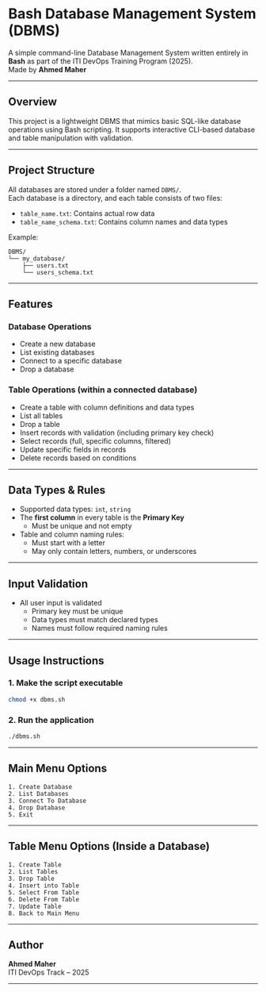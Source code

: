 # Bash Database Management System (DBMS)

A simple command-line Database Management System written entirely in **Bash** as part of the ITI DevOps Training Program (2025).  
Made by **Ahmed Maher**

---

## Overview

This project is a lightweight DBMS that mimics basic SQL-like database operations using Bash scripting. It supports interactive CLI-based database and table manipulation with validation.

---

## Project Structure

All databases are stored under a folder named `DBMS/`.  
Each database is a directory, and each table consists of two files:

- `table_name.txt`: Contains actual row data
- `table_name_schema.txt`: Contains column names and data types

Example:
```
DBMS/
└── my_database/
    ├── users.txt
    └── users_schema.txt
```

---

## Features

### Database Operations

- Create a new database
- List existing databases
- Connect to a specific database
- Drop a database

### Table Operations (within a connected database)

- Create a table with column definitions and data types
- List all tables
- Drop a table
- Insert records with validation (including primary key check)
- Select records (full, specific columns, filtered)
- Update specific fields in records
- Delete records based on conditions

---

## Data Types & Rules

- Supported data types: `int`, `string`
- The **first column** in every table is the **Primary Key**
  - Must be unique and not empty
- Table and column naming rules:
  - Must start with a letter
  - May only contain letters, numbers, or underscores

---

## Input Validation

- All user input is validated
  - Primary key must be unique
  - Data types must match declared types
  - Names must follow required naming rules


---

## Usage Instructions

### 1. Make the script executable

```bash
chmod +x dbms.sh
```

### 2. Run the application

```bash
./dbms.sh
```

---

## Main Menu Options

```
1. Create Database
2. List Databases
3. Connect To Database
4. Drop Database
5. Exit
```

---

## Table Menu Options (Inside a Database)

```
1. Create Table
2. List Tables
3. Drop Table
4. Insert into Table
5. Select From Table
6. Delete From Table
7. Update Table
8. Back to Main Menu
```


---

## Author

**Ahmed Maher**  
ITI DevOps Track – 2025

---
